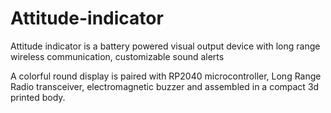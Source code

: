 # Attitude-indicator
Attitude indicator is a battery powered visual output device with long range wireless communication, customizable sound alerts

A colorful round display is paired with RP2040 microcontroller, Long Range Radio transceiver, electromagnetic buzzer and assembled in a compact 3d printed body.

